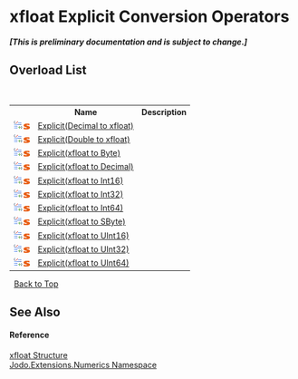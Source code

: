 # xfloat&nbsp;Explicit Conversion Operators
 _**\[This is preliminary documentation and is subject to change.\]**_


## Overload List
&nbsp;<table><tr><th></th><th>Name</th><th>Description</th></tr><tr><td>![Public operator](media/puboperator.gif "Public operator")![Static member](media/static.gif "Static member")</td><td><a href="M_Jodo_Extensions_Numerics_xfloat_op_Explicit_9">Explicit(Decimal to xfloat)</a></td><td /></tr><tr><td>![Public operator](media/puboperator.gif "Public operator")![Static member](media/static.gif "Static member")</td><td><a href="M_Jodo_Extensions_Numerics_xfloat_op_Explicit_10">Explicit(Double to xfloat)</a></td><td /></tr><tr><td>![Public operator](media/puboperator.gif "Public operator")![Static member](media/static.gif "Static member")</td><td><a href="M_Jodo_Extensions_Numerics_xfloat_op_Explicit">Explicit(xfloat to Byte)</a></td><td /></tr><tr><td>![Public operator](media/puboperator.gif "Public operator")![Static member](media/static.gif "Static member")</td><td><a href="M_Jodo_Extensions_Numerics_xfloat_op_Explicit_1">Explicit(xfloat to Decimal)</a></td><td /></tr><tr><td>![Public operator](media/puboperator.gif "Public operator")![Static member](media/static.gif "Static member")</td><td><a href="M_Jodo_Extensions_Numerics_xfloat_op_Explicit_5">Explicit(xfloat to Int16)</a></td><td /></tr><tr><td>![Public operator](media/puboperator.gif "Public operator")![Static member](media/static.gif "Static member")</td><td><a href="M_Jodo_Extensions_Numerics_xfloat_op_Explicit_2">Explicit(xfloat to Int32)</a></td><td /></tr><tr><td>![Public operator](media/puboperator.gif "Public operator")![Static member](media/static.gif "Static member")</td><td><a href="M_Jodo_Extensions_Numerics_xfloat_op_Explicit_3">Explicit(xfloat to Int64)</a></td><td /></tr><tr><td>![Public operator](media/puboperator.gif "Public operator")![Static member](media/static.gif "Static member")</td><td><a href="M_Jodo_Extensions_Numerics_xfloat_op_Explicit_4">Explicit(xfloat to SByte)</a></td><td /></tr><tr><td>![Public operator](media/puboperator.gif "Public operator")![Static member](media/static.gif "Static member")</td><td><a href="M_Jodo_Extensions_Numerics_xfloat_op_Explicit_8">Explicit(xfloat to UInt16)</a></td><td /></tr><tr><td>![Public operator](media/puboperator.gif "Public operator")![Static member](media/static.gif "Static member")</td><td><a href="M_Jodo_Extensions_Numerics_xfloat_op_Explicit_6">Explicit(xfloat to UInt32)</a></td><td /></tr><tr><td>![Public operator](media/puboperator.gif "Public operator")![Static member](media/static.gif "Static member")</td><td><a href="M_Jodo_Extensions_Numerics_xfloat_op_Explicit_7">Explicit(xfloat to UInt64)</a></td><td /></tr></table>&nbsp;
<a href="#xfloat&nbsp;explicit-conversion-operators">Back to Top</a>

## See Also


#### Reference
<a href="T_Jodo_Extensions_Numerics_xfloat">xfloat Structure</a><br /><a href="N_Jodo_Extensions_Numerics">Jodo.Extensions.Numerics Namespace</a><br />